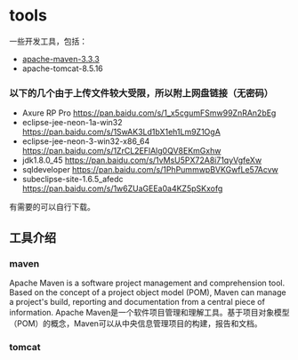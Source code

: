 # tools
一些开发工具，包括：
* [apache-maven-3.3.3](https://github.com/Hi-world-DF/JD_tools/blob/master/apache-maven-3.3.3.zip)
* apache-tomcat-8.5.16  
### 以下的几个由于上传文件较大受限，所以附上网盘链接（无密码）
* Axure RP Pro <https://pan.baidu.com/s/1_x5cgumFSmw99ZnRAn2bEg>
* eclipse-jee-neon-1a-win32 <https://pan.baidu.com/s/1SwAK3Ld1bX1eh1Lm9Z1OgA>
* eclipse-jee-neon-3-win32-x86_64 <https://pan.baidu.com/s/1ZrCL2EFlAlg0QV8EKmGxhw>
* jdk1.8.0_45 <https://pan.baidu.com/s/1vMsU5PX72A8i71qyVgfeXw>
* sqldeveloper <https://pan.baidu.com/s/1PhPummwpBVKGwfLe57Acvw>
* subeclipse-site-1.6.5_afedc  <https://pan.baidu.com/s/1w6ZUaGEEa0a4KZ5pSKxofg>

有需要的可以自行下载。

## 工具介绍

### maven
Apache Maven is a software project management and comprehension tool. Based on the concept of a project object model (POM), Maven can manage a project's build, reporting and documentation from a central piece of information.
Apache Maven是一个软件项目管理和理解工具。基于项目对象模型（POM）的概念，Maven可以从中央信息管理项目的构建，报告和文档。
### tomcat

